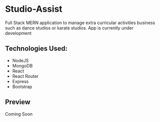 # Studio-Assist

Full Stack MERN application to manage extra curricular activities business such as dance studios or karate studios.
App is currently under development

## Technologies Used:

* NodeJS
* MongoDB
* React
* React Router
* Express
* Bootstrap


## Preview
Coming Soon

